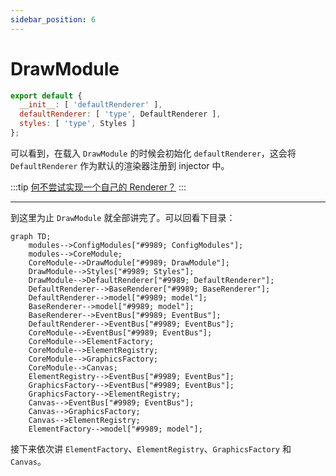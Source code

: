 ```yaml
---
sidebar_position: 6
---
```


# DrawModule

```js
export default {
  __init__: [ 'defaultRenderer' ],
  defaultRenderer: [ 'type', DefaultRenderer ],
  styles: [ 'type', Styles ]
};
```

可以看到，在载入 `DrawModule` 的时候会初始化 `defaultRenderer`，这会将 `DefaultRenderer` 作为默认的渲染器注册到 injector 中。

:::tip
[何不尝试实现一个自己的 Renderer？](../../blog/custom-renderer)
:::

---

到这里为止 `DrawModule` 就全部讲完了。可以回看下目录：

```mermaid
graph TD;
    modules-->ConfigModules["#9989; ConfigModules"];
    modules-->CoreModule;
    CoreModule-->DrawModule["#9989; DrawModule"];
    DrawModule-->Styles["#9989; Styles"];
    DrawModule-->DefaultRenderer["#9989; DefaultRenderer"];
    DefaultRenderer-->BaseRenderer["#9989; BaseRenderer"];
    DefaultRenderer-->model["#9989; model"];
    BaseRenderer-->model["#9989; model"];
    BaseRenderer-->EventBus["#9989; EventBus"];
    DefaultRenderer-->EventBus["#9989; EventBus"];
    CoreModule-->EventBus["#9989; EventBus"];
    CoreModule-->ElementFactory;
    CoreModule-->ElementRegistry;
    CoreModule-->GraphicsFactory;
    CoreModule-->Canvas;
    ElementRegistry-->EventBus["#9989; EventBus"];
    GraphicsFactory-->EventBus["#9989; EventBus"];
    GraphicsFactory-->ElementRegistry;
    Canvas-->EventBus["#9989; EventBus"];
    Canvas-->GraphicsFactory;
    Canvas-->ElementRegistry;
    ElementFactory-->model["#9989; model"];
```

接下来依次讲 `ElementFactory`、`ElementRegistry`、`GraphicsFactory` 和 `Canvas`。
